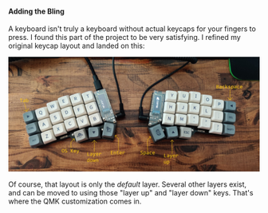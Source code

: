 #### Adding the Bling

A keyboard isn't truly a keyboard without actual keycaps for your fingers to
press. I found this part of the project to be very satisfying. I refined my
original keycap layout and landed on this:

![My final keycap layout, with all the keycaps installed on the keyboard](/images/posts/2023-12-02-keyboard-corne-build-3/keycaps.jpg)

Of course, that layout is only the *default* layer. Several other layers exist,
and can be moved to using those "layer up" and "layer down" keys. That's where
the QMK customization comes in.

